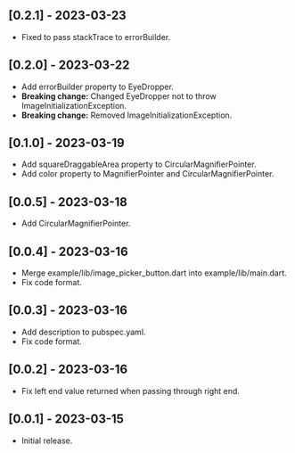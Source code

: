## [0.2.1] - 2023-03-23

- Fixed to pass stackTrace to errorBuilder.

## [0.2.0] - 2023-03-22

- Add errorBuilder property to EyeDropper.
- **Breaking change:** Changed EyeDropper not to throw ImageInitializationException.
- **Breaking change:** Removed ImageInitializationException.

## [0.1.0] - 2023-03-19

- Add squareDraggableArea property to CircularMagnifierPointer.
- Add color property to MagnifierPointer and CircularMagnifierPointer.

## [0.0.5] - 2023-03-18

- Add CircularMagnifierPointer.

## [0.0.4] - 2023-03-16

- Merge example/lib/image_picker_button.dart into example/lib/main.dart.
- Fix code format.

## [0.0.3] - 2023-03-16

- Add description to pubspec.yaml.
- Fix code format.

## [0.0.2] - 2023-03-16

- Fix left end value returned when passing through right end.

## [0.0.1] - 2023-03-15

- Initial release.
